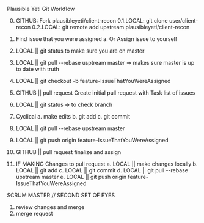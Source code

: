 Plausible Yeti Git Workflow

0. GITHUB: Fork plausibleyeti/client-recon
0.1.LOCAL: git clone user/client-recon
0.2.LOCAL: git remote add upstream plausibleyeti/client-recon


1. Find issue that you were assigned
  a. Or Assign issue to yourself
1. LOCAL || git status to make sure you are on master
1. LOCAL || git pull --rebase usptream master => makes sure master is up to date with truth
1. LOCAL || git checkout -b feature-IssueThatYouWereAssigned
1. GITHUB || pull request Create initial pull request with Task list of issues
1. LOCAL || git status => to check branch
1. Cyclical
  a. make edits
  b. git add
  c. git commit
1. LOCAL || git pull --rebase upstream master
1. LOCAL || git push origin feature-IssueThatYouWereAssigned
1. GITHUB || pull request finalize and assign
1. IF MAKING Changes to pull request
  a. LOCAL || make changes locally
  b. LOCAL || git add
  c. LOCAL || git commit
  d. LOCAL || git pull --rebase upstream master
  e. LOCAL || git push origin feature-IssueThatYouWereAssigned




SCRUM MASTER // SECOND SET OF EYES
1. review changes and merge
1. merge request
